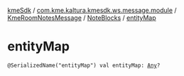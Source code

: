 [kmeSdk](../../../index.md) / [com.kme.kaltura.kmesdk.ws.message.module](../../index.md) / [KmeRoomNotesMessage](../index.md) / [NoteBlocks](index.md) / [entityMap](./entity-map.md)

# entityMap

`@SerializedName("entityMap") val entityMap: `[`Any`](https://kotlinlang.org/api/latest/jvm/stdlib/kotlin/-any/index.html)`?`